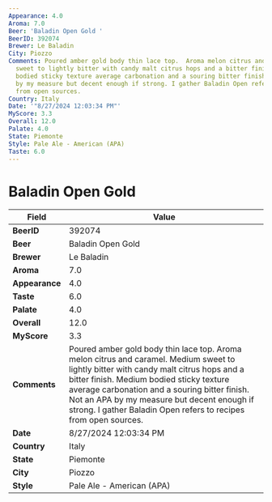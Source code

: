 ```yaml
---
Appearance: 4.0
Aroma: 7.0
Beer: 'Baladin Open Gold '
BeerID: 392074
Brewer: Le Baladin
City: Piozzo
Comments: Poured amber gold body thin lace top.  Aroma melon citrus and caramel. Medium
  sweet to lightly bitter with candy malt citrus hops and a bitter finish.  Medium
  bodied sticky texture average carbonation and a souring bitter finish. Not an APA
  by my measure but decent enough if strong. I gather Baladin Open refers to recipes
  from open sources.
Country: Italy
Date: '"8/27/2024 12:03:34 PM"'
MyScore: 3.3
Overall: 12.0
Palate: 4.0
State: Piemonte
Style: Pale Ale - American (APA)
Taste: 6.0
---
```


# Baladin Open Gold 

| Field         | Value |
|---------------|-------|
| **BeerID** | 392074 |
| **Beer** | Baladin Open Gold  |
| **Brewer** | Le Baladin |
| **Aroma** | 7.0 |
| **Appearance** | 4.0 |
| **Taste** | 6.0 |
| **Palate** | 4.0 |
| **Overall** | 12.0 |
| **MyScore** | 3.3 |
| **Comments** | Poured amber gold body thin lace top.  Aroma melon citrus and caramel. Medium sweet to lightly bitter with candy malt citrus hops and a bitter finish.  Medium bodied sticky texture average carbonation and a souring bitter finish. Not an APA by my measure but decent enough if strong. I gather Baladin Open refers to recipes from open sources. |
| **Date** | 8/27/2024 12:03:34 PM |
| **Country** | Italy |
| **State** | Piemonte |
| **City** | Piozzo |
| **Style** | Pale Ale - American (APA) |
